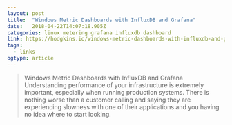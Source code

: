```yaml
---
layout: post 
title:  "Windows Metric Dashboards with InfluxDB and Grafana" 
date:   2018-04-22T14:07:18.905Z 
categories: linux metering grafana influxdb dashboard
link: https://hodgkins.io/windows-metric-dashboards-with-influxdb-and-grafana 
tags:
  - links
ogtype: article 
---
```


> Windows Metric Dashboards with InfluxDB and Grafana
Understanding performance of your infrastructure is extremely important, especially when running production systems. There is nothing worse than a customer calling and saying they are experiencing slowness with one of their applications and you having no idea where to start looking.